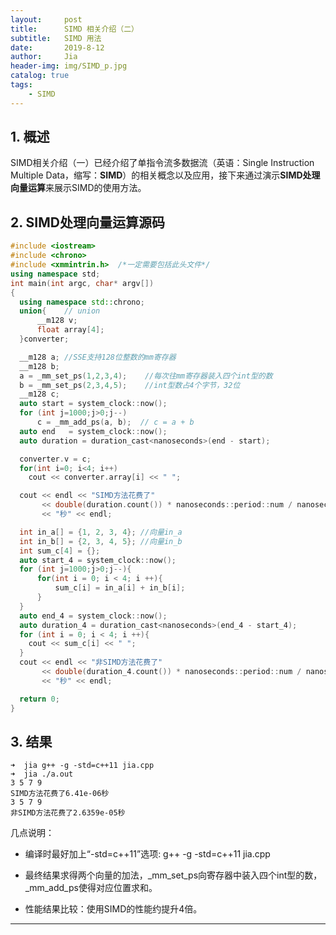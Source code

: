 ```yaml
---
layout:     post
title:      SIMD 相关介绍（二）
subtitle:   SIMD 用法
date:       2019-8-12
author:     Jia
header-img: img/SIMD_p.jpg
catalog: true
tags:
    - SIMD
---
```


## 1. 概述
SIMD相关介绍（一）已经介绍了单指令流多数据流（英语：Single Instruction Multiple Data，缩写：**SIMD**）的相关概念以及应用，接下来通过演示**SIMD处理向量运算**来展示SIMD的使用方法。

## 2. SIMD处理向量运算源码
```C++
#include <iostream>    
#include <chrono>    
#include <xmmintrin.h>  /*一定需要包括此头文件*/    
using namespace std;    
int main(int argc, char* argv[])    
{    
  using namespace std::chrono;     
  union{    // union     
	  __m128 v;    
	  float array[4];    
  }converter;    

  __m128 a; //SSE支持128位整数的mm寄存器        
  __m128 b;      
  a = _mm_set_ps(1,2,3,4);    //每次往mm寄存器装入四个int型的数       
  b = _mm_set_ps(2,3,4,5);    //int型数占4个字节，32位          
  __m128 c;          
  auto start = system_clock::now();          
  for (int j=1000;j>0;j--)          
	  c = _mm_add_ps(a, b);  // c = a + b          
  auto end   = system_clock::now();           
  auto duration = duration_cast<nanoseconds>(end - start);            

  converter.v = c;       
  for(int i=0; i<4; i++)        
  	cout << converter.array[i] << " ";         

  cout << endl << "SIMD方法花费了"       
	   << double(duration.count()) * nanoseconds::period::num / nanoseconds::period::den        
       << "秒" << endl;        

  int in_a[] = {1, 2, 3, 4}; //向量in_a       
  int in_b[] = {2, 3, 4, 5}; //向量in_b         
  int sum_c[4] = {};             
  auto start_4 = system_clock::now();          
  for (int j=1000;j>0;j--){    
	  for(int i = 0; i < 4; i ++){          
		  sum_c[i] = in_a[i] + in_b[i];            
	  }        
  }         
  auto end_4 = system_clock::now();                                                                      
  auto duration_4 = duration_cast<nanoseconds>(end_4 - start_4);          
  for (int i = 0; i < 4; i ++){           
	cout << sum_c[i] << " ";         
  }          
  cout << endl << "非SIMD方法花费了"         
	   << double(duration_4.count()) * nanoseconds::period::num / nanoseconds::period::den       
       << "秒" << endl;         

  return 0;            
}          
```         

## 3. 结果
```objc
➜  jia g++ -g -std=c++11 jia.cpp                          
➜  jia ./a.out                  
3 5 7 9 
SIMD方法花费了6.41e-06秒
3 5 7 9 
非SIMD方法花费了2.6359e-05秒
```
几点说明：

* 编译时最好加上“-std=c++11”选项:
  g++ -g -std=c++11 jia.cpp 

* 最终结果求得两个向量的加法，_mm_set_ps向寄存器中装入四个int型的数，_mm_add_ps使得对应位置求和。

* 性能结果比较：使用SIMD的性能约提升4倍。

***

